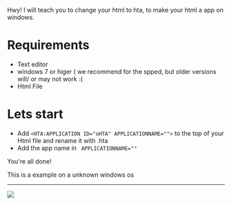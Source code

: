 Hwy! I will teach you to change your html to hta, to make your html a app on windows.

# Requirements

- Text editor
- windows 7 or higer ( we recommend for the spped, but older versions will/ or may not work :(
- Html File

# Lets start

- Add ```<HTA:APPLICATION ID="oHTA" APPLICATIONNAME="">``` to  the top of your Html file and rename it with .hta
- Add the app name in ``` APPLICATIONNAME=""```

You're all done!



This is a example on a unknown windows os <br>
<hr>
<img src="https://upload.wikimedia.org/wikipedia/commons/0/03/HTA-Hello_World_example.png">
